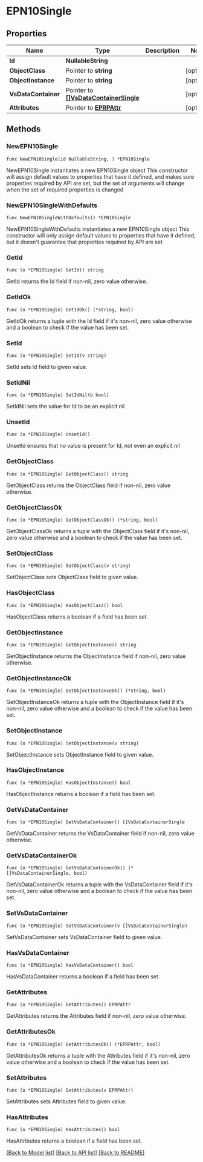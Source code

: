 # EPN10Single

## Properties

Name | Type | Description | Notes
------------ | ------------- | ------------- | -------------
**Id** | **NullableString** |  | 
**ObjectClass** | Pointer to **string** |  | [optional] 
**ObjectInstance** | Pointer to **string** |  | [optional] 
**VsDataContainer** | Pointer to [**[]VsDataContainerSingle**](VsDataContainerSingle.md) |  | [optional] 
**Attributes** | Pointer to [**EPRPAttr**](EP_RP-Attr.md) |  | [optional] 

## Methods

### NewEPN10Single

`func NewEPN10Single(id NullableString, ) *EPN10Single`

NewEPN10Single instantiates a new EPN10Single object
This constructor will assign default values to properties that have it defined,
and makes sure properties required by API are set, but the set of arguments
will change when the set of required properties is changed

### NewEPN10SingleWithDefaults

`func NewEPN10SingleWithDefaults() *EPN10Single`

NewEPN10SingleWithDefaults instantiates a new EPN10Single object
This constructor will only assign default values to properties that have it defined,
but it doesn't guarantee that properties required by API are set

### GetId

`func (o *EPN10Single) GetId() string`

GetId returns the Id field if non-nil, zero value otherwise.

### GetIdOk

`func (o *EPN10Single) GetIdOk() (*string, bool)`

GetIdOk returns a tuple with the Id field if it's non-nil, zero value otherwise
and a boolean to check if the value has been set.

### SetId

`func (o *EPN10Single) SetId(v string)`

SetId sets Id field to given value.


### SetIdNil

`func (o *EPN10Single) SetIdNil(b bool)`

 SetIdNil sets the value for Id to be an explicit nil

### UnsetId
`func (o *EPN10Single) UnsetId()`

UnsetId ensures that no value is present for Id, not even an explicit nil
### GetObjectClass

`func (o *EPN10Single) GetObjectClass() string`

GetObjectClass returns the ObjectClass field if non-nil, zero value otherwise.

### GetObjectClassOk

`func (o *EPN10Single) GetObjectClassOk() (*string, bool)`

GetObjectClassOk returns a tuple with the ObjectClass field if it's non-nil, zero value otherwise
and a boolean to check if the value has been set.

### SetObjectClass

`func (o *EPN10Single) SetObjectClass(v string)`

SetObjectClass sets ObjectClass field to given value.

### HasObjectClass

`func (o *EPN10Single) HasObjectClass() bool`

HasObjectClass returns a boolean if a field has been set.

### GetObjectInstance

`func (o *EPN10Single) GetObjectInstance() string`

GetObjectInstance returns the ObjectInstance field if non-nil, zero value otherwise.

### GetObjectInstanceOk

`func (o *EPN10Single) GetObjectInstanceOk() (*string, bool)`

GetObjectInstanceOk returns a tuple with the ObjectInstance field if it's non-nil, zero value otherwise
and a boolean to check if the value has been set.

### SetObjectInstance

`func (o *EPN10Single) SetObjectInstance(v string)`

SetObjectInstance sets ObjectInstance field to given value.

### HasObjectInstance

`func (o *EPN10Single) HasObjectInstance() bool`

HasObjectInstance returns a boolean if a field has been set.

### GetVsDataContainer

`func (o *EPN10Single) GetVsDataContainer() []VsDataContainerSingle`

GetVsDataContainer returns the VsDataContainer field if non-nil, zero value otherwise.

### GetVsDataContainerOk

`func (o *EPN10Single) GetVsDataContainerOk() (*[]VsDataContainerSingle, bool)`

GetVsDataContainerOk returns a tuple with the VsDataContainer field if it's non-nil, zero value otherwise
and a boolean to check if the value has been set.

### SetVsDataContainer

`func (o *EPN10Single) SetVsDataContainer(v []VsDataContainerSingle)`

SetVsDataContainer sets VsDataContainer field to given value.

### HasVsDataContainer

`func (o *EPN10Single) HasVsDataContainer() bool`

HasVsDataContainer returns a boolean if a field has been set.

### GetAttributes

`func (o *EPN10Single) GetAttributes() EPRPAttr`

GetAttributes returns the Attributes field if non-nil, zero value otherwise.

### GetAttributesOk

`func (o *EPN10Single) GetAttributesOk() (*EPRPAttr, bool)`

GetAttributesOk returns a tuple with the Attributes field if it's non-nil, zero value otherwise
and a boolean to check if the value has been set.

### SetAttributes

`func (o *EPN10Single) SetAttributes(v EPRPAttr)`

SetAttributes sets Attributes field to given value.

### HasAttributes

`func (o *EPN10Single) HasAttributes() bool`

HasAttributes returns a boolean if a field has been set.


[[Back to Model list]](../README.md#documentation-for-models) [[Back to API list]](../README.md#documentation-for-api-endpoints) [[Back to README]](../README.md)


